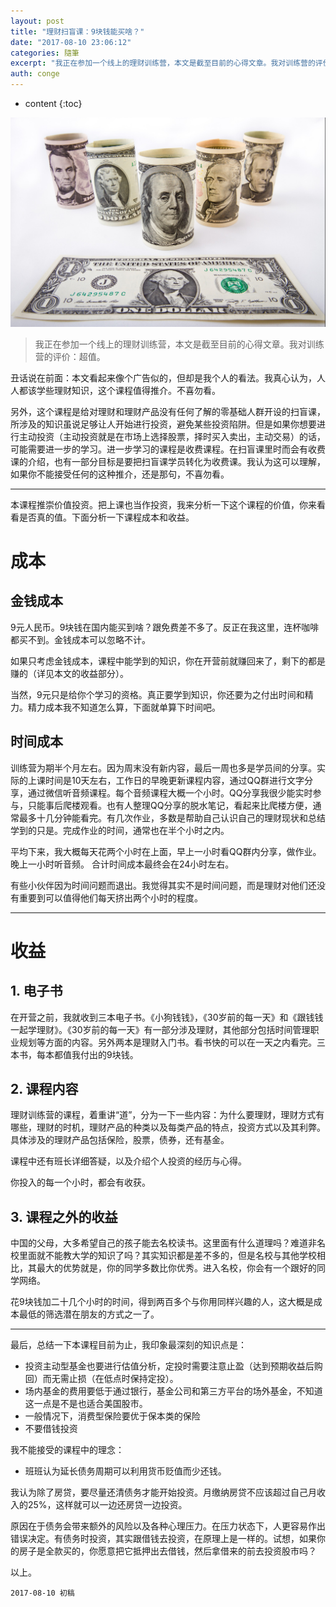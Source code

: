 ```yaml
---
layout: post
title: "理财扫盲课：9块钱能买啥？"
date: "2017-08-10 23:06:12"
categories: 隨筆
excerpt: "我正在参加一个线上的理财训练营，本文是截至目前的心得文章。我对训练营的评价：超值。 丑话说在前面：本文看起来像个广告似的，但却是我个人的看法。我..."
auth: conge
---
```

* content
{:toc}

![我30期23班的学员，分在10组编号为10](/assets/images/隨筆/118382-3fce0dc1d822ba6b.png)


> 我正在参加一个线上的理财训练营，本文是截至目前的心得文章。我对训练营的评价：超值。

丑话说在前面：本文看起来像个广告似的，但却是我个人的看法。我真心认为，人人都该学些理财知识，这个课程值得推介。不喜勿看。

另外，这个课程是给对理财和理财产品没有任何了解的零基础人群开设的扫盲课，所涉及的知识虽说足够让人开始进行投资，避免某些投资陷阱。但是如果你想要进行主动投资（主动投资就是在市场上选择股票，择时买入卖出，主动交易）的话，可能需要进一步的学习。进一步学习的课程是收费课程。在扫盲课里时而会有收费课的介绍，也有一部分目标是要把扫盲课学员转化为收费课。我认为这可以理解，如果你不能接受任何的这种推介，还是那句，不喜勿看。

---------

本课程推崇价值投资。把上课也当作投资，我来分析一下这个课程的价值，你来看看是否真的值。下面分析一下课程成本和收益。

# 成本

## 金钱成本

9元人民币。9块钱在国内能买到啥？跟免费差不多了。反正在我这里，连杯咖啡都买不到。金钱成本可以忽略不计。

如果只考虑金钱成本，课程中能学到的知识，你在开营前就赚回来了，剩下的都是赚的（详见本文的收益部分）。

当然，9元只是给你个学习的资格。真正要学到知识，你还要为之付出时间和精力。精力成本我不知道怎么算，下面就单算下时间吧。

## 时间成本

训练营为期半个月左右。因为周末没有新内容，最后一周也多是学员间的分享。实际的上课时间是10天左右，工作日的早晚更新课程内容，通过QQ群进行文字分享，通过微信听音频课程。每个音频课程大概一个小时。QQ分享我很少能实时参与，只能事后爬楼观看。也有人整理QQ分享的脱水笔记，看起来比爬楼方便，通常最多十几分钟能看完。有几次作业，多数是帮助自己认识自己的理财现状和总结学到的只是。完成作业的时间，通常也在半个小时之内。

平均下来，我大概每天花两个小时在上面，早上一小时看QQ群内分享，做作业。晚上一小时听音频。 合计时间成本最终会在24小时左右。

有些小伙伴因为时间问题而退出。我觉得其实不是时间问题，而是理财对他们还没有重要到可以值得他们每天挤出两个小时的程度。

------

# 收益

## 1. 电子书

在开营之前，我就收到三本电子书。《小狗钱钱》，《30岁前的每一天》和《跟钱钱一起学理财》。《30岁前的每一天》有一部分涉及理财，其他部分包括时间管理职业规划等方面的内容。另外两本是理财入门书。看书快的可以在一天之内看完。三本书，每本都值我付出的9块钱。

## 2. 课程内容

理财训练营的课程，着重讲“道”，分为一下一些内容：为什么要理财，理财方式有哪些，理财的时机，理财产品的种类以及每类产品的特点，投资方式以及其利弊。具体涉及的理财产品包括保险，股票，债券，还有基金。

课程中还有班长详细答疑，以及介绍个人投资的经历与心得。

你投入的每一个小时，都会有收获。

## 3. 课程之外的收益

中国的父母，大多希望自己的孩子能去名校读书。这里面有什么道理吗？难道非名校里面就不能教大学的知识了吗？其实知识都是差不多的，但是名校与其他学校相比，其最大的优势就是，你的同学多数比你优秀。进入名校，你会有一个跟好的同学网络。

花9块钱加二十几个小时的时间，得到两百多个与你用同样兴趣的人，这大概是成本最低的筛选潜在朋友的方式之一了。

----

最后，总结一下本课程目前为止，我印象最深刻的知识点是：
* 投资主动型基金也要进行估值分析，定投时需要注意止盈（达到预期收益后购回）而无需止损（在低点时保持定投）。
* 场内基金的费用要低于通过银行，基金公司和第三方平台的场外基金，不知道这一点是不是也适合美国股市。
* 一般情况下，消费型保险要优于保本类的保险
* 不要借钱投资

我不能接受的课程中的理念：

* 班班认为延长债务周期可以利用货币贬值而少还钱。

我认为除了房贷，要尽量还清债务才能开始投资。月缴纳房贷不应该超过自己月收入的25%，这样就可以一边还房贷一边投资。

原因在于债务会带来额外的风险以及各种心理压力。在压力状态下，人更容易作出错误决定。有债务时投资，其实跟借钱去投资，在原理上是一样的。试想，如果你的房子是全款买的，你愿意把它抵押出去借钱，然后拿借来的前去投资股市吗？

以上。

```
2017-08-10 初稿
```
